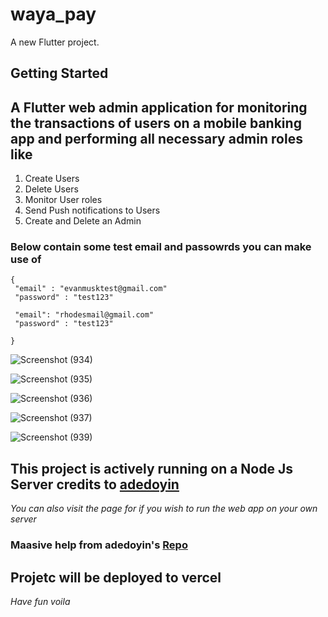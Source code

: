 # waya_pay

A new Flutter project.

## Getting Started

## A Flutter web admin application for monitoring the transactions of users on a mobile banking app and performing all necessary admin roles like
1. Create Users
2. Delete Users
3. Monitor User roles
4. Send Push notifications to Users
5. Create and Delete an Admin


### Below contain some test email and passowrds you can make use of
```
{
 "email" : "evanmusktest@gmail.com"
 "password" : "test123"

 "email": "rhodesmail@gmail.com"
 "password" : "test123"

}
```
![Screenshot (934)](https://github.com/Oluwaseyieniola/web_app_admin/assets/80404459/5f489770-e610-4d2c-b423-e89c038a3492)


![Screenshot (935)](https://github.com/Oluwaseyieniola/web_app_admin/assets/80404459/037d329e-fa45-452d-88ae-fba7a6d857e0)


![Screenshot (936)](https://github.com/Oluwaseyieniola/web_app_admin/assets/80404459/39c35cac-f3eb-4ab8-916d-6db19a5baac2)


![Screenshot (937)](https://github.com/Oluwaseyieniola/web_app_admin/assets/80404459/af330fc9-8c53-4da7-90c5-554e6262167b)


![Screenshot (939)](https://github.com/Oluwaseyieniola/web_app_admin/assets/80404459/df62ca48-5f1d-41c1-a66d-c908314eb3dd)


## This project is actively running on a Node Js Server credits to [adedoyin](https://github.com/adedayoniyi/Pay-Mobile-Web-Admin#if-you-choose-to-run-it-on-your-own-server-visit-the-pay-mobile-server-repo)
*You can also visit the page for if you wish to run the web app on your own server*

### Maasive help from adedoyin's [Repo](https://github.com/adedayoniyi/Pay-Mobile-Web-Admin#if-you-choose-to-run-it-on-your-own-server-visit-the-pay-mobile-server-repo)

## Projetc will be deployed to vercel




*Have fun voila*






